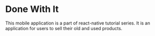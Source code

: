 # Done With It
This mobile application is a part of react-native tutorial series. It is an application for users to sell their old and used products.
